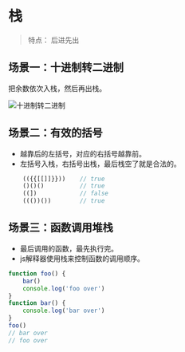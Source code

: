 # 栈

> 特点： 后进先出

## 场景一：十进制转二进制

把余数依次入栈，然后再出栈。

![十进制转二进制](https://cdn.jsdelivr.net/gh/mipaifu328/image@master/study/十进制转二进制.jpeg)

## 场景二：有效的括号
- 越靠后的左括号，对应的右括号越靠前。
- 左括号入栈，右括号出栈，最后栈空了就是合法的。

``` js
    (({{[[]]}}))    // true
    ()()()          // true
    ((])            // false
    ((())())        // true
```

## 场景三：函数调用堆栈
- 最后调用的函数，最先执行完。
- js解释器使用栈来控制函数的调用顺序。

``` js
function foo() {
    bar()
    console.log('foo over')
}
function bar() {
    console.log('bar over')
}
foo() 
// bar over
// foo over
```